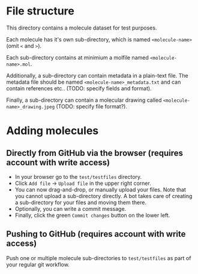 # File structure

This directory contains a molecule dataset for test purposes.

Each molecule has it's own sub-directory, which is named `<molecule-name>` (omit `<` and `>`).

Each sub-directory contains at minimium a molfile named `<molecule-name>.mol`.

Additionally, a sub-directory can contain metadata in a plain-text file. The metadata file
should be named `<molecule-name>_metadata.txt` and can contain references etc.. (TODO: specify fields and format).

Finally, a sub-directory can contain a molecular drawing called `<molecule-name>_drawing.jpeg` (TODO: specify file format?).

# Adding molecules

## Directly from GitHub via the browser (requires account with write access)
* In your browser go to the `test/testfiles` directory.
* Click `Add file` -> `Upload file` in the upper right corner.
* You can now drag-and-drop, or manually upload your files. Note that you cannot upload a sub-directory directly. A bot takes care of creating a sub-directory for your files and moving them there.
* Optionally, you can write a commit message.
* Finally, click the green `Commit changes` button on the lower left.

## Pushing to GitHub (requires account with write access)
Push one or multiple molecule sub-directories to `test/testfiles` as part of your regular git workflow.
